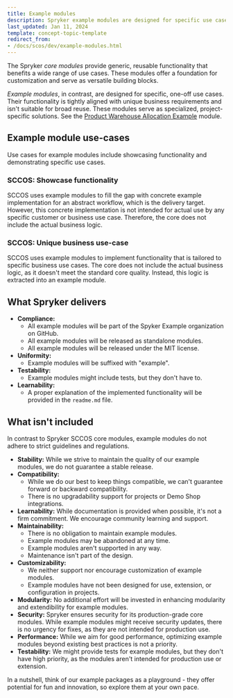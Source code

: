 ```yaml
---
title: Example modules
description: Spryker example modules are designed for specific use cases and their functionality is aligned with unique business requirements.
last_updated: Jan 11, 2024
template: concept-topic-template
redirect_from:
- /docs/scos/dev/example-modules.html
---
```


The Spryker *core modules* provide generic, reusable functionality that benefits a wide range of use cases. These modules offer a foundation for customization and serve as versatile building blocks.

*Example modules*, in contrast, are designed for specific, one-off use cases. Their functionality is tightly aligned with unique business requirements and isn't suitable for broad reuse. These modules serve as specialized, project-specific solutions. See the [Product Warehouse Allocation Example](https://github.com/spryker/product-warehouse-allocation-example) module.

## Example module use-cases

Use cases for example modules include showcasing functionality and demonstrating specific use cases.

### SCCOS: Showcase functionality

SCCOS uses example modules to fill the gap with concrete example implementation for an abstract workflow, which is the delivery target. However, this concrete implementation is not intended for actual use by any specific customer or business use case. Therefore, the core does not include the actual business logic.

### SCCOS: Unique business use-case

SCCOS uses example modules to implement functionality that is tailored to specific business use cases. The core does not include the actual business logic, as it doesn't meet the standard core quality. Instead, this logic is extracted into an example module.

## What Spryker delivers

- **Compliance:**
  - All example modules will be part of the Spyker Example organization on GitHub.
  - All example modules will be released as standalone modules.
  - All example modules will be released under the MIT license.
- **Uniformity:**
  - Example modules will be suffixed with "example".
- **Testability:**
  - Example modules might include tests, but they don't have to.
- **Learnability:**
  - A proper explanation of the implemented functionality will be provided in the `readme.md` file.

## What isn't included

In contrast to Spryker SCCOS core modules, example modules do not adhere to strict guidelines and regulations.

- **Stability:**
  While we strive to maintain the quality of our example modules, we do not guarantee a stable release.
- **Compatibility:**
  - While we do our best to keep things compatible, we can't guarantee forward or backward compatibility.
  - There is no upgradability support for projects or Demo Shop integrations.
- **Learnability:**
  While documentation is provided when possible, it's not a firm commitment. We encourage community learning and support.
- **Maintainability:**
  - There is no obligation to maintain example modules.
  - Example modules may be abandoned at any time.
  - Example modules aren't supported in any way.
  - Maintenance isn't part of the design.
- **Customizability:**
  - We neither support nor encourage customization of example modules.
  - Example modules have not been designed for use, extension, or configuration in projects.
- **Modularity:**
  No additional effort will be invested in enhancing modularity and extendibility for example modules.
- **Security:**
  Spryker ensures security for its production-grade core modules. While example modules might receive security updates, there is no urgency for fixes, as they are not intended for production use.
- **Performance:**
  While we aim for good performance, optimizing example modules beyond existing best practices is not a priority.
- **Testability:**
  We might provide tests for example modules, but they don't have high priority, as the modules aren't intended for production use or extension.

In a nutshell, think of our example packages as a playground - they offer potential for fun and innovation, so explore them at your own pace.
